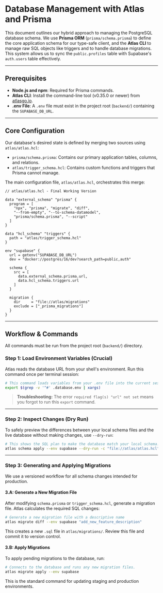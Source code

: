 # Database Management with Atlas and Prisma

This document outlines our hybrid approach to managing the PostgreSQL database schema. We use **Prisma ORM** (`prisma/schema.prisma`) to define the core application schema for our type-safe client, and the **Atlas CLI** to manage raw SQL objects like triggers and to handle database migrations. This system allows us to sync the `public.profiles` table with Supabase's `auth.users` table effectively.

---

## Prerequisites

- **Node.js and npm**: Required for Prisma commands.
- **Atlas CLI**: Install the command-line tool (v0.35.0 or newer) from [atlasgo.io](https://atlasgo.io).
- **.env File**: A `.env` file must exist in the project root (`backend/`) containing the `SUPABASE_DB_URL`.

---

## Core Configuration

Our database's desired state is defined by merging two sources using `atlas/atlas.hcl`:

- `prisma/schema.prisma`: Contains our primary application tables, columns, and relations.
- `atlas/trigger_schema.hcl`: Contains custom functions and triggers that Prisma cannot manage.

The main configuration file, `atlas/atlas.hcl`, orchestrates this merge:

```hcl
// atlas/atlas.hcl - Final Working Version

data "external_schema" "prisma" {
  program = [
    "npx", "prisma", "migrate", "diff",
    "--from-empty", "--to-schema-datamodel",
    "prisma/schema.prisma", "--script"
  ]
}

data "hcl_schema" "triggers" {
  path = "atlas/trigger_schema.hcl"
}

env "supabase" {
  url = getenv("SUPABASE_DB_URL")
  dev = "docker://postgres/16/dev?search_path=public,auth"

  schema {
    src = [
      data.external_schema.prisma.url,
      data.hcl_schema.triggers.url
    ]
  }

  migration {
    dir     = "file://atlas/migrations"
    exclude = ["_prisma_migrations"]
  }
}
```

---
## Workflow & Commands

All commands must be run from the project root (`backend/`) directory.

### Step 1: Load Environment Variables (Crucial)

Atlas reads the database URL from your shell's environment. Run this command once per terminal session:

```bash
# This command loads variables from your .env file into the current session
export $(grep -v '^#' .database.env | xargs)
```

> **Troubleshooting:**
> The error `required flag(s) "url" not set` means you forgot to run this `export` command.

---

### Step 2: Inspect Changes (Dry Run)

To safely preview the differences between your local schema files and the live database without making changes, use `--dry-run`:

```bash
# This shows the SQL plan to make the database match your local schema.
atlas schema apply --env supabase --dry-run -c "file://atlas/atlas.hcl"
```

---

### Step 3: Generating and Applying Migrations

We use a versioned workflow for all schema changes intended for production.

#### 3.A: Generate a New Migration File

After modifying `schema.prisma` or `trigger_schema.hcl`, generate a migration file. Atlas calculates the required SQL changes:

```bash
# Generate a new migration file with a descriptive name
atlas migrate diff --env supabase "add_new_feature_description"
```

This creates a new `.sql` file in `atlas/migrations/`. Review this file and commit it to version control.

#### 3.B: Apply Migrations

To apply pending migrations to the database, run:

```bash
# Connects to the database and runs any new migration files.
atlas migrate apply --env supabase
```

This is the standard command for updating staging and production environments.


